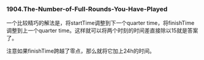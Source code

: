 ### 1904.The-Number-of-Full-Rounds-You-Have-Played

一个比较精巧的解法是，将startTime调整到下一个quarter time，将finishTime调整到上一个quarter time。这样就可以将两个时刻的时间差直接除以15就是答案了。

注意如果finishTime跨越了零点，那么就将它加上24h的时间。

